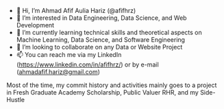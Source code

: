 - 👋 Hi, I’m Ahmad Afif Aulia Hariz (@afifhrz)
- 👀 I’m interested in Data Engineering, Data Science, and Web Development
- 🌱 I’m currently learning technical skills and theoretical aspects on Machine Learning, Data Science, and Software Engineering
- 💞️ I’m looking to collaborate on any Data or Website Project
- 📫 You can reach me via my LinkedIn (https://www.linkedin.com/in/afifhrz/) or by e-mail (ahmadafif.hariz@gmail.com)

Most of the time, my commit history and activities mainly goes to a project in Fresh Graduate Academy Scholarship, Public Valuer RHR, and my Side-Hustle
<!---
afifhrz/afifhrz is a ✨ special ✨ repository because its `README.md` (this file) appears on your GitHub profile.
You can click the Preview link to take a look at your changes.
--->
